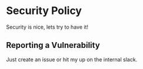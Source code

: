 # Security Policy

Security is nice, lets try to have it!

## Reporting a Vulnerability

Just create an issue or hit my up on the internal slack.
